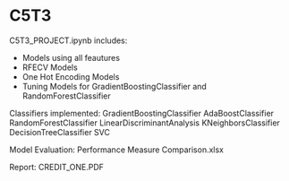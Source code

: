 # C5T3

C5T3_PROJECT.ipynb includes:
  - Models using all feautures
  - RFECV Models
  - One Hot Encoding Models
  - Tuning Models for GradientBoostingClassifier and RandomForestClassifier

Classifiers implemented:
    GradientBoostingClassifier
    AdaBoostClassifier
    RandomForestClassifier
    LinearDiscriminantAnalysis
    KNeighborsClassifier
    DecisionTreeClassifier
    SVC
  
Model Evaluation: Performance Measure Comparison.xlsx
 
Report: CREDIT_ONE.PDF
